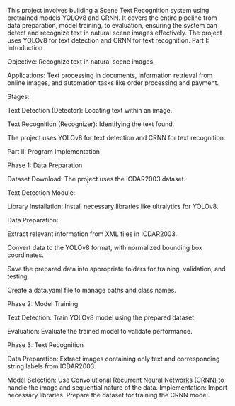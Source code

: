This project involves building a Scene Text Recognition system using pretrained models YOLOv8 and CRNN. It covers the entire pipeline from data preparation, model training, to evaluation, ensuring the system can detect and recognize text in natural scene images effectively.
The project uses YOLOv8 for text detection and CRNN for text recognition.
Part I: Introduction

Objective: Recognize text in natural scene images.

Applications: Text processing in documents, information retrieval from online images, and automation tasks like order processing and payment.

Stages:

Text Detection (Detector): Locating text within an image.

Text Recognition (Recognizer): Identifying the text found.

The project uses YOLOv8 for text detection and CRNN for text recognition.


Part II: Program Implementation

Phase 1: Data Preparation

Dataset Download: The project uses the ICDAR2003 dataset.

Text Detection Module:

Library Installation: Install necessary libraries like ultralytics for YOLOv8.

Data Preparation:

Extract relevant information from XML files in ICDAR2003.

Convert data to the YOLOv8 format, with normalized bounding box coordinates.

Save the prepared data into appropriate folders for training, validation, and testing.

Create a data.yaml file to manage paths and class names.

Phase 2: Model Training

Text Detection: Train YOLOv8 model using the prepared dataset.

Evaluation: Evaluate the trained model to validate performance.

Phase 3: Text Recognition

Data Preparation: Extract images containing only text and corresponding string labels from ICDAR2003.

Model Selection: Use Convolutional Recurrent Neural Networks (CRNN) to handle the image and sequential nature of the data.
Implementation:
Import necessary libraries.
Prepare the dataset for training the CRNN model.
